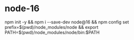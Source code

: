 # node-16
npm init -y && npm i --save-dev node@16 && npm config set prefix=$(pwd)/node_modules/node && export PATH=$(pwd)/node_modules/node/bin:$PATH
